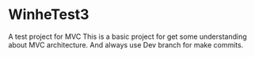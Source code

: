 # WinheTest3
A test project for MVC
This is a basic project for get some understanding about MVC architecture. And always use Dev branch for make commits. 
